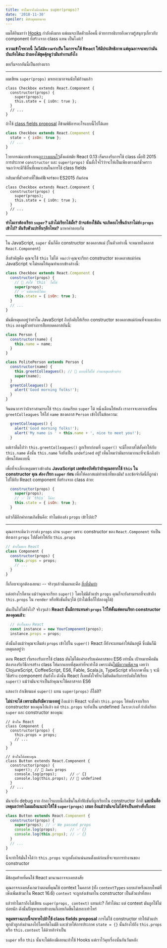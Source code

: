```yaml
---
title: ทำไมเราถึงต้องเขียน super(props)?
date: '2018-11-30'
spoiler: มีหักมุมตอนจบ
---
```


ผมได้ยินมาว่า [Hooks](https://reactjs.org/docs/hooks-intro.html) กำลังดังมาก แต่ผมจะเปิดตัวบล็อคนี้ ด้วยการอธิบายถึงความรู้สนุกๆเกี่ยวกับ component ที่สร้างจาก class แทน เป็นไงล่ะ!

**ความเข้าใจพวกนี้ *ไม่ได้มีความจำเป็น* ในการจะใช้ React ให้มีประสิทธิภาพ แต่คุณอาจจะพบว่ามันบันเทิงได้นะ ถ้าลองได้ขุดคุ้ยดูว่ามันทำงานยังไง**

ขอเริ่มจากอันนี้เป็นอย่างแรก

---

ผมเขียน `super(props)` มาเยอะมากจนนับไม่ถ้วนแล้ว

```jsx{3}
class Checkbox extends React.Component {
  constructor(props) {
    super(props);
    this.state = { isOn: true };
  }
  // ...
}
```

ถ้าใช้ [class fields proposal](https://github.com/tc39/proposal-class-fields) ก็ข้ามพิธีการอะไรแบบนี้ไปได้เลย

```jsx
class Checkbox extends React.Component {
  state = { isOn: true };
  // ...
}
```

ไวยากรณ์แบบข้างบน[ถูกวางแผนไว้](https://reactjs.org/blog/2015/01/27/react-v0.13.0-beta-1.html#es7-property-initializers)ตั้งแต่สมัย React 0.13 เริ่มรองรับการใช้ class เมื่อปี 2015 การประกาศ `constructor` และ `super(props)` นั้นตั้งใจไว้ว่าจะให้เป็นเพียงทางแก้ชั่วคราวจนกว่าจะมีวิธีอื่นที่เหมาะสมในการใช้ class fields

กลับมาที่ตัวอย่างที่ใช้แค่ฟีเจอร์ของ ES2015 กันก่อน

```jsx{3}
class Checkbox extends React.Component {
  constructor(props) {
    super(props);
    this.state = { isOn: true };
  }
  // ...
}
```

**ทำไมเราต้องเรียก `super`? แล้วไม่เรียกได้มั้ย? ถ้าจะต้องใช้มัน จะเกิดอะไรขึ้นถ้าเราไม่ส่ง `props` เข้าไป? มันรับตัวแปรอื่นๆอีกไหม?** มาหาคำตอบกัน

---

ใน JavaScript, `super` นั้นก็คือ constructor ของคลาสแม่ (ในตัวอย่างนี้ จะหมายถึงคลาส `React.Component`)

สิ่งสำคัญคือ คุณจะใช้ `this` ไม่ได้ *จนกว่า* คุณจะเรียก constructor ของคลาสแม่ก่อน JavaScript จะไม่ยอมให้คุณทำแบบข้างล่างนี้:

```jsx
class Checkbox extends React.Component {
  constructor(props) {
    // 🔴 ยังใช้ `this` ไม่ได้
    super(props);
    // ✅ แต่ตอนนี้ได้ละ
    this.state = { isOn: true };
  }
  // ...
}
```

มันมีเหตุผลอยู่ว่าทำไม JavaScript ถึงบังคับให้เรียก constructor ของคลาสแม่ก่อนที่จะแตะต้อง `this` ลองดูตัวอย่างการสืบทอดคลาสอันนี้:

```jsx
class Person {
  constructor(name) {
    this.name = name;
  }
}

class PolitePerson extends Person {
  constructor(name) {
    this.greetColleagues(); // 🔴 แบบนี้ไม่ได้ อ่านเหตุผลข้างล่าง
    super(name);
  }
  greetColleagues() {
    alert('Good morning folks!');
  }
}
```

จินตนาการว่าถ้าเราสามารถใช้ `this` ก่อนเรียก `super` ได้ หนึ่งเดือนให้หลัง เราอาจจะอยากเปลี่ยน `greetColleagues` ให้ใส่ `name` ของคลาส `Person` เข้าไปในข้อความ:

```jsx
  greetColleagues() {
    alert('Good morning folks!');
    alert('My name is ' + this.name + ', nice to meet you!');
  }
```

แต่เราลืมไปว่า `this.greetColleagues()` ถูกเรียกก่อนที่ `super()` จะมีโอกาสได้ตั้งค่าให้กับ `this.name` ดังนั้น `this.name` จึงยังเป็น `undefined` อยู่! เห็นไหมว่ามันยากมากนะที่จะนึกถึงถ้าเขียนโค้ดแบบนี้

เพื่อที่จะเลี่ยงหลุมพรางข้างต้น **JavaScript เลยต้องบังคับว่าถ้าคุณอยากใช้ `this` ใน constructor คุณ *ต้อง* เรียก `super` ก่อน** เพื่อให้คลาสแม่ทำหน้าที่ของมัน! และข้อจำกัดนี้ก็ถูกนำไปใช้กับ React component ที่สร้างจาก class ด้วย:

```jsx
  constructor(props) {
    super(props);
    // ✅ ใช้ `this` ได้ละ
    this.state = { isOn: true };
  }
```

แล้วก็มีอีกคำถามเกิดขึ้นคือ: ทำไมต้องส่ง `props` เข้าไปล่ะ?

---

คุณอาจจะคิดว่า เราส่ง `props` ผ่าน `super` เพราะ constructor ของ `React.Component` จำเป็นต้องเอา `props` ไปตั้งค่าให้กับ `this.props`

```jsx
// ข้างในของ React
class Component {
  constructor(props) {
    this.props = props;
    // ...
  }
}
```

ก็เกือบจะถูกต้องเลยนะ -- จริงๆแล้วนั่นแหละคือ [สิ่งที่มันทำ](https://github.com/facebook/react/blob/1d25aa5787d4e19704c049c3cfa985d3b5190e0d/packages/react/src/ReactBaseClasses.js#L22)

แต่อย่างไรก็ตาม แม้ว่าคุณจะเรียก `super()` โดยไม่มีตัวแปร `props` คุณก็จะยังสามารถที่จะเข้าถึง `this.props` ใน `render` หรือฟังชันอื่นๆได้ (ถ้าไม่เชื่อก็ไปลองดูได้)

มันเป็นไปได้ยังไง? จริงๆแล้ว **React นั้นมีการแทนค่า `props` ไว้ให้ตั้งแต่ตอนเรียก constructor *ของคุณ*แล้ว:**

```jsx
  // ข้างในของ React
  const instance = new YourComponent(props);
  instance.props = props;
```

ดังนั้นถึงแม้ว่าคุณจะลืมส่ง `props` เข้าไปใน `super()` React ก็ยังจะแทนค่าให้มันอยู่ดี ซึ่งมันก็มีเหตุผลอยู่ว่า

ตอน React เริ่มรองรับการใช้ class มันไม่ได้แค่รองรับแค่คลาสของ ES6 เท่านั้น เป้าหมายคือมันต้องรองรับวิธีการสร้าง class ให้มากแบบที่สุดเท่าที่จะทำได้ เพราะมัน[ไม่มีความชัดเจน](https://reactjs.org/blog/2015/01/27/react-v0.13.0-beta-1.html#other-languages) เลยว่า ClojureScript, CoffeeScript, ES6, Fable, Scala.js, TypeScript หรือภาษาอื่น ๆ จะมีวิธีสร้าง component กันยังไง ดังนั้น React ก็เลยตั้งใจที่จะไม่ยึดติดกับการบังคับให้เรียก `super()` แม้ว่ามันจะจำเป็นถ้าคุณจะใช้คลาสจาก ES6

แสดงว่า ถ้าเขียนแค่ `super()` แทน `super(props)` ก็ได้สิ?

**ไม่น่าจะได้ เพราะมันยังมีความงงอยู่** ถึงแม้ว่า React จะตั้งค่า `this.props` ให้หลังจากเรียก constructor ของคุณไปแล้ว แต่ `this.props` จะยังเป็น undefined *ในระหว่างที่* กำลังเรียก `super` และ constructor ของคุณ:

```jsx{14}
// ข้างใน React
class Component {
  constructor(props) {
    this.props = props;
    // ...
  }
}

// ข้างในโค้ดของคุณ
class Button extends React.Component {
  constructor(props) {
    super(); // 😬 ลืมส่ง props
    console.log(props);      // ✅ {}
    console.log(this.props); // 😬 undefined
  }
  // ...
}
```

มันจะยิ่ง debug ยาก ถ้าอะไรแบบนี้เกิดขึ้นในสักฟังชันที่ถูกเรียกใน constructor อีกที **และนั่นคือเหตุผลว่าทำไมผมถึงแนะนำให้ใช้ `super(props)` เสมอ ถึงแม้ว่ามันจะไม่ได้จำเป็นอย่างยิ่งก็เถอะ**

```jsx
class Button extends React.Component {
  constructor(props) {
    super(props); // ✅ We passed props
    console.log(props);      // ✅ {}
    console.log(this.props); // ✅ {}
  }
  // ...
}
```

นี้จะทำให้มั่นใจได้ว่า `this.props` จะถูกตั้งค่าแน่นอนตั้งแต่ก่อนที่จะจบการทำงานของ constructor

-----

มีข้อสุดท้ายที่คนใช้ React มานานอาจจะเคยสงสัย

คุณอาจจะเคยสังเกตว่าตอนที่คุณใช้ context ในคลาส (ทั้ง `contextTypes` แบบเก่าหรือแบบใหม่ที่เพิ่งเพิ่มเข้ามาใน React 16.6) `context` จะถูกส่งเข้ามาใน constructor เป็นตัวแปรที่สอง

แล้วทำไมเราถึงไม่เขียน `super(props, context)` แทนล่ะ? ก็ทำได้นะ แต่ context มันถูกใช้ไม่บ่อยนัก ดังนั้นปัญหาแบบข้างบนก็เลยเกิดขึ้นไม่เยอะเท่าไหร่

**หลุมพรางแบบนี้จะหายไปถ้าใช้ class fields proposal** การไม่ใช้ constructor ทำให้ตัวแปรทุกตัวถูกส่งผ่านลงไปโดยอัตโนมัติ และช่วยให้การประกาศ `state = {}` นั้นอ้างไปถึง `this.props` หรือ `this.context` ได้ด้วยถ้าจำเป็น

`super` หรือ `this` นั้นจะไม่ต้องมีเลยนะถ้าใช้ Hooks แต่เราไว้คุยเรื่องนั้นกันวันหลัง
